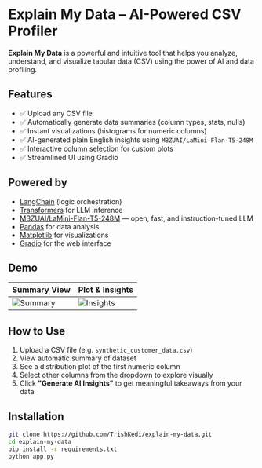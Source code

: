 
# Explain My Data – AI-Powered CSV Profiler

**Explain My Data** is a powerful and intuitive tool that helps you analyze, understand, and visualize tabular data (CSV) using the power of AI and data profiling.

## Features

- ✅ Upload any CSV file
- ✅ Automatically generate data summaries (column types, stats, nulls)
- ✅ Instant visualizations (histograms for numeric columns)
- ✅ AI-generated plain English insights using `MBZUAI/LaMini-Flan-T5-248M`
- ✅ Interactive column selection for custom plots
- ✅ Streamlined UI using Gradio

## Powered by

- [LangChain](https://github.com/hwchase17/langchain) (logic orchestration)
- [Transformers](https://huggingface.co/docs/transformers) for LLM inference
- [MBZUAI/LaMini-Flan-T5-248M](https://huggingface.co/MBZUAI/LaMini-Flan-T5-248M) — open, fast, and instruction-tuned LLM
- [Pandas](https://pandas.pydata.org/) for data analysis
- [Matplotlib](https://matplotlib.org/) for visualizations
- [Gradio](https://gradio.app/) for the web interface

## Demo

| Summary View | Plot & Insights |
|--------------|-----------------|
| ![Summary](./screenshots/summary.png) | ![Insights](./screenshots/insights.png) |


## How to Use

1. Upload a CSV file (e.g. `synthetic_customer_data.csv`)
2. View automatic summary of dataset
3. See a distribution plot of the first numeric column
4. Select other columns from the dropdown to explore visually
5. Click **"Generate AI Insights"** to get meaningful takeaways from your data

## Installation

```bash
git clone https://github.com/TrishKedi/explain-my-data.git
cd explain-my-data
pip install -r requirements.txt
python app.py
